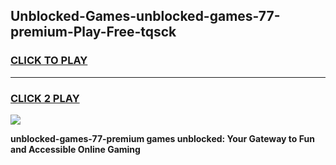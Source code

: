 
## Unblocked-Games-unblocked-games-77-premium-Play-Free-tqsck
<h3>
<a href="https://premium76.site?title=unblocked-games-77-premium&ref=18A">CLICK TO PLAY</a></h3>
<hr>

<h3>
<a href="https://premium76.site?title=unblocked-games-77-premium&ref=18A">CLICK 2 PLAY</a>
  
</h3>

<a href="https://premium76.site?title=unblocked-games-77-premium&ref=18A"><img src="https://clearcache.store/games.png"></a>


**unblocked-games-77-premium games unblocked: Your Gateway to Fun and Accessible Online Gaming**
